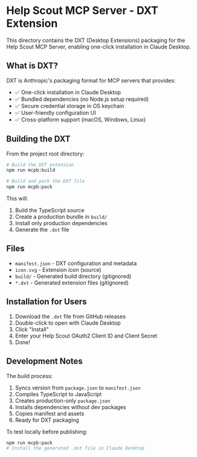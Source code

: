 # Help Scout MCP Server - DXT Extension

This directory contains the DXT (Desktop Extensions) packaging for the Help Scout MCP Server, enabling one-click installation in Claude Desktop.

## What is DXT?

DXT is Anthropic's packaging format for MCP servers that provides:
- ✅ One-click installation in Claude Desktop
- ✅ Bundled dependencies (no Node.js setup required)
- ✅ Secure credential storage in OS keychain
- ✅ User-friendly configuration UI
- ✅ Cross-platform support (macOS, Windows, Linux)

## Building the DXT

From the project root directory:

```bash
# Build the DXT extension
npm run mcpb:build

# Build and pack the DXT file
npm run mcpb:pack
```

This will:
1. Build the TypeScript source
2. Create a production bundle in `build/`
3. Install only production dependencies
4. Generate the `.dxt` file

## Files

- `manifest.json` - DXT configuration and metadata
- `icon.svg` - Extension icon (source)
- `build/` - Generated build directory (gitignored)
- `*.dxt` - Generated extension files (gitignored)

## Installation for Users

1. Download the `.dxt` file from GitHub releases
2. Double-click to open with Claude Desktop
3. Click "Install"
4. Enter your Help Scout OAuth2 Client ID and Client Secret
5. Done!

## Development Notes

The build process:
1. Syncs version from `package.json` to `manifest.json`
2. Compiles TypeScript to JavaScript
3. Creates production-only `package.json`
4. Installs dependencies without dev packages
5. Copies manifest and assets
6. Ready for DXT packaging

To test locally before publishing:
```bash
npm run mcpb:pack
# Install the generated .dxt file in Claude Desktop
```